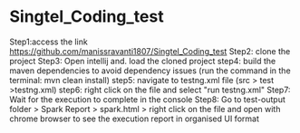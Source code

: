 # Singtel_Coding_test

Step1:access the link https://github.com/manissravanti1807/Singtel_Coding_test
Step2: clone the project 
Step3: Open intellij and. load the cloned project
step4: build the maven dependencies to avoid dependency issues (run the command in the terminal: mvn clean install)
step5: navigate to testng.xml file (src > test >testng.xml)
step6: right click on the file and select "run testng.xml"
Step7: Wait for the execution to complete in the console
Step8: Go to test-output folder > Spark Report > spark.html > right click on the file and open with chrome browser to see the execution report in organised UI format
